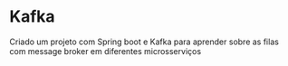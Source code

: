 # Kafka
Criado um projeto com Spring boot e Kafka para aprender sobre as filas com message broker em diferentes microsserviços 
